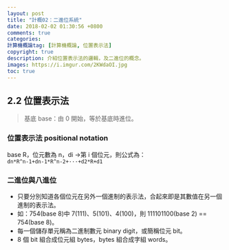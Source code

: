 ```yaml
---
layout: post
title: "計概02：二進位系統"
date: 2018-02-02 01:30:56 +0800
comments: true
categories: 
計算機概論tag: [計算機概論, 位置表示法]
copyright: true
description: 介紹位置表示法的邏輯，及二進位的概念。
images: https://i.imgur.com/2KWdaOI.jpg
toc: true
---
```

## 2.2 位置表示法
>基底 base：由 0 開始，等於基底時進位。

### 位置表示法 positional notation
base R，位元數為 n，di →第 i 個位元，則公式為：</br>
`dn*R^n-1+dn-1*R^n-2+···+d2*R+d1`

### 二進位與八進位
- 只要分別知道各個位元在另外一個進制的表示法，合起來即是其數值在另一個進制的表示法。</br>
- 如：754(base 8)中 7(111)、5(101)、4(100)，則 111101100(base 2) == 754(base 8)。</br>
- 每一個儲存單元稱為二進制數元 binary digit，或簡稱位元 bit。</br>
- 8 個 bit 組合成位元組 bytes，bytes 組合成字組 words。